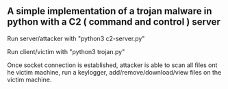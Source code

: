 ## A simple implementation of a trojan malware in python with a C2 ( command and control ) server
Run server/attacker with "python3 c2-server.py"

Run client/victim with "python3 trojan.py"

Once socket connection is established, attacker is able to scan all files ont he victim machine, run a keylogger, add/remove/download/view files on the victim machine.
